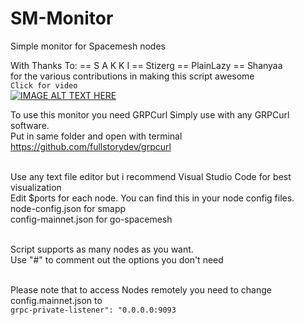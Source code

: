 # SM-Monitor
Simple monitor for Spacemesh nodes<br>

With Thanks To: == S A K K I == Stizerg == PlainLazy == Shanyaa<br>
for the various contributions in making this script awesome
<br>
`Click for video`<br>
[![IMAGE ALT TEXT HERE](https://github.com/xeliuqa/SM-Monitor/blob/main/SM-Monitor.gif)](https://youtu.be/tahubRoLjb8)
<br>

To use this monitor you need GRPCurl
Simply use with any GRPCurl software. <br> 
Put in same folder and open with terminal<br>
https://github.com/fullstorydev/grpcurl<br><br>

Use any text file editor but i recommend Visual Studio Code for best visualization<br>
Edit $ports for each node. You can find this in your node config files.<br>
node-config.json for smapp<br>
config-mainnet.json for go-spacemesh<br><br>

Script supports as many nodes as you want.<br>
Use "#" to comment out the options you don't need<br><br>

Please note that to access Nodes remotely you need to change config.mainnet.json to<br>
`grpc-private-listener": "0.0.0.0:9093`<br><br>

